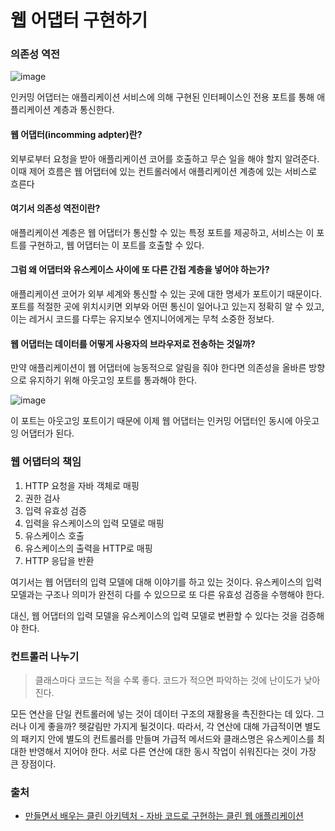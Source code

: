 # 웹 어댑터 구현하기

### 의존성 역전 <a href="#h-tag-1" id="h-tag-1"></a>

![image](https://user-images.githubusercontent.com/53366407/151690721-c195e95d-a25f-42ce-b324-fcaa4104833f.png)

인커밍 어댑터는 애플리케이션 서비스에 의해 구현된 인터페이스인 전용 포트를 통해 애플리케이션 계층과 통신한다.

#### 웹 어댑터(incomming adpter)란? <a href="#h-tag-2" id="h-tag-2"></a>

외부로부터 요청을 받아 애플리케이션 코어를 호출하고 무슨 일을 해야 할지 알려준다. 이때 제어 흐름은 웹 어댑터에 있는 컨트롤러에서 애플리케이션 계층에 있는 서비스로 흐른다

#### 여기서 의존성 역전이란? <a href="#h-tag-3" id="h-tag-3"></a>

애플리케이션 계층은 웹 어댑터가 통신할 수 있는 특정 포트를 제공하고, 서비스는 이 포트를 구현하고, 웹 어댑터는 이 포트를 호출할 수 있다.

#### 그럼 왜 어댑터와 유스케이스 사이에 또 다른 간접 계층을 넣어야 하는가? <a href="#h-tag-4" id="h-tag-4"></a>

애플리케이션 코어가 외부 세계와 통신할 수 있는 곳에 대한 명세가 포트이기 때문이다. 포트를 적절한 곳에 위치시키면 외부와 어떤 통신이 일어나고 있는지 정확히 알 수 있고, 이는 레거시 코드를 다루는 유지보수 엔지니어에게는 무척 소중한 정보다.

#### 웹 어댑터는 데이터를 어떻게 사용자의 브라우저로 전송하는 것일까? <a href="#h-tag-5" id="h-tag-5"></a>

만약 애플리케이션이 웹 어댑터에 능동적으로 알림을 줘야 한다면 의존성을 올바른 방향으로 유지하기 위해 아웃고잉 포트를 통과해야 한다.

![image](https://user-images.githubusercontent.com/53366407/151690727-c9b07a00-8f08-4bf0-8322-6c108a82b605.png)

이 포트는 아웃고잉 포트이기 때문에 이제 웹 어댑터는 인커밍 어댑터인 동시에 아웃고잉 어댑터가 된다.

### 웹 어댑터의 책임 <a href="#h-tag-6" id="h-tag-6"></a>

1. HTTP 요청을 자바 객체로 매핑
2. 권한 검사
3. 입력 유효성 검증
4. 입력을 유스케이스의 입력 모델로 매핑
5. 유스케이스 호출
6. 유스케이스의 출력을 HTTP로 매핑
7. HTTP 응답을 반환

여기서는 웹 어댑터의 입력 모델에 대해 이야기를 하고 있는 것이다. 유스케이스의 입력 모델과는 구조나 의미가 완전히 다를 수 있으므로 또 다른 유효성 검증을 수행해야 한다.

대신, 웹 어댑터의 입력 모델을 유스케이스의 입력 모델로 변환할 수 있다는 것을 검증해야 한다.

### 컨트롤러 나누기 <a href="#h-tag-7" id="h-tag-7"></a>

> 클래스마다 코드는 적을 수록 좋다. 코드가 적으면 파악하는 것에 난이도가 낮아진다.

모든 연산을 단일 컨트롤러에 넣는 것이 데이터 구조의 재활용을 촉진한다는 데 있다. 그러나 이게 좋을까? 헷갈림만 가지게 될것이다. 따라서, 각 연산에 대해 가급적이면 별도의 패키지 안에 별도의 컨트롤러를 만들며 가급적 메서드와 클래스명은 유스케이스를 최대한 반영해서 지어야 한다. 서로 다른 연산에 대한 동시 작업이 쉬워진다는 것이 가장 큰 장점이다.

### 출처 <a href="#h-tag-8" id="h-tag-8"></a>

* [만들면서 배우는 클린 아키텍처 - 자바 코드로 구현하는 클린 웹 애플리케이션](https://www.aladin.co.kr/shop/wproduct.aspx?ItemId=283437942)
